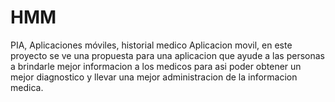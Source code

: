 # HMM
PIA, Aplicaciones móviles, historial medico
Aplicacion  movil,
en este  proyecto se ve una propuesta  para una aplicacion 
que ayude a las personas a brindarle mejor informacion a 
los medicos para asi poder obtener un mejor diagnostico
y llevar una mejor administracion  de la informacion medica.
